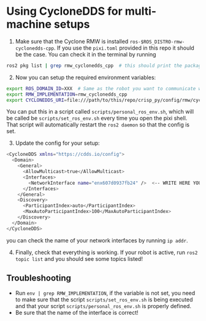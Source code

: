 # Using CycloneDDS for multi-machine setups

1. Make sure that the Cyclone RMW is installed `ros-$ROS_DISTRO-rmw-cyclonedds-cpp`. If you use the `pixi.toml` provided
in this repo it should be the case. You can check it in the terminal by running  
```bash
ros2 pkg list | grep rmw_cyclonedds_cpp  # this should print the package
```

2. Now you can setup the required environment variables:
```bash
export ROS_DOMAIN_ID=XXX  # Same as the robot you want to communicate with # TODO: change this
export RMW_IMPLEMENTATION=rmw_cyclonedds_cpp
export CYCLONEDDS_URI=file:///path/to/this/repo/crisp_py/config/rmw/cyclone_config.xml  # TODO: change this!
```
You can put this in a script called `scripts/personal_ros_env.sh`, which will be called be `scripts/set_ros_env.sh` every 
time you open the pixi shell. That script will automatically restart the `ros2 daemon` so that the config is set.

3. Update the config for your setup:
```bash
<CycloneDDS xmlns="https://cdds.io/config">
  <Domain>
    <General>
      <AllowMulticast>true</AllowMulticast>
      <Interfaces>
        <NetworkInterface name="enx607d0937fb24" />  <-- WRITE HERE YOUR NETWORK INTERFACE
      </Interfaces>
    </General>
    <Discovery>
      <ParticipantIndex>auto</ParticipantIndex>
      <MaxAutoParticipantIndex>100</MaxAutoParticipantIndex>
    </Discovery>
  </Domain>
</CycloneDDS>

```
you can check the name of your network interfaces by running `ip addr`.

4. Finally, check that everything is working. If your robot is active, run `ros2 topic list` and you should see some topics listed!

## Troubleshooting
- Run `env | grep RMW_IMPLEMENTATION`, if the variable is not set, you need to make sure that the script `scripts/set_ros_env.sh` is being executed and that your script `scripts/personal_ros_env.sh` is properly defined.
- Be sure that the name of the interface is correct!
